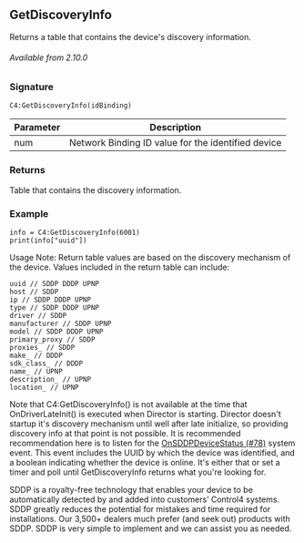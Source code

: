 ## GetDiscoveryInfo

Returns a table that contains the device's discovery information.

###### Available from 2.10.0

### Signature

`C4:GetDiscoveryInfo(idBinding)`

| Parameter | Description |
| --- | --- |
| num | Network Binding ID value for the identified device |


### Returns

Table that contains the discovery information.


### Example

	info = C4:GetDiscoveryInfo(6001)
	print(info["uuid"])

Usage Note: Return table values are based on the discovery mechanism of the device. Values included in the return table can include:

	uuid // SDDP DDDP UPNP
	host // SDDP
	ip // SDDP DDDP UPNP
	type // SDDP DDDP UPNP
	driver // SDDP     
	manufacturer // SDDP UPNP
	model // SDDP DDDP UPNP
	primary_proxy // SDDP
	proxies_ // SDDP
	make_ // DDDP
	sdk_class_ // DDDP
	name_ // UPNP
	description_ // UPNP
	location_ // UPNP


Note that C4:GetDiscoveryInfo() is not available at the time that OnDriverLateInit() is executed when Director is starting. Director doesn't startup it's discovery mechanism until well after late initialize, so providing discovery info at that point is not possible. It is recommended recommendation here is to listen for the [OnSDDPDeviceStatus (#78)][1] system event. This event includes the UUID by which the device was identified, and a boolean indicating whether the device is online. It's either that or set a timer and poll until GetDiscoveryInfo returns what you're looking for.

SDDP is a royalty-free technology that enables your device to be automatically detected by and added into customers’ Control4 systems. SDDP greatly reduces the potential for mistakes and time required for installations. Our 3,500+ dealers much prefer (and seek out) products with SDDP. SDDP is very simple to implement and we can assist you as needed.

[1]:	https://control4.github.io/docs-driverworks-api/#registering-for-system-events